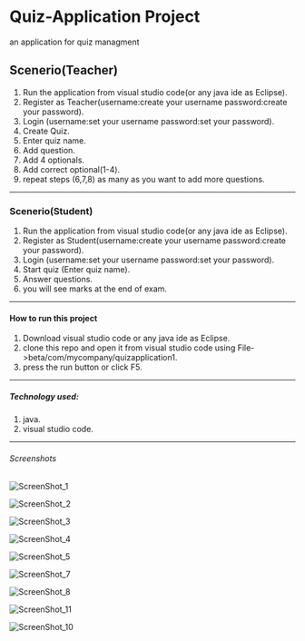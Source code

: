 # Quiz-Application Project
 an application for quiz managment
 
## Scenerio(Teacher)
1. Run the application from visual studio code(or any java ide as Eclipse).
2. Register as Teacher(username:create your username  password:create your password).
3. Login (username:set your username  password:set your password).
4. Create Quiz.
5. Enter quiz name.
6. Add question.
7. Add 4 optionals.
8. Add correct optional(1-4).
9. repeat steps (6,7,8) as many as you want to add more questions.
---
### Scenerio(Student)
1. Run the application from visual studio code(or any java ide as Eclipse).
2. Register as Student(username:create your username  password:create your password).
3. Login (username:set your username  password:set your password).
4. Start quiz (Enter quiz name).
5. Answer questions.
6. you will see marks at the end of exam.
---
#### How to run this project
1. Download  visual studio code or any java ide as Eclipse.
2. clone this repo and open it from visual studio code using File->beta/com/mycompany/quizapplication1.
3. press the run button or click F5.
---
##### Technology used:
1. java.
2. visual studio code.
---
###### Screenshots

![ScreenShot_1](https://github.com/user-attachments/assets/b174b3de-ddf1-423a-9e08-e7eac9c21cb2)






![ScreenShot_2](https://github.com/user-attachments/assets/2f389f79-debb-45c1-89be-e986115527d3)





![ScreenShot_3](https://github.com/user-attachments/assets/3f08dd01-aa69-4dae-9ea8-539aff61786a)






![ScreenShot_4](https://github.com/user-attachments/assets/116439cc-e8c4-47a1-bd84-8c07c8256188)





![ScreenShot_5](https://github.com/user-attachments/assets/60991cd5-9d26-4271-8db7-9a1457d4d7a4)





![ScreenShot_7](https://github.com/user-attachments/assets/8b0d58f8-0275-4625-a635-7afe98008a4c)








![ScreenShot_8](https://github.com/user-attachments/assets/57c7f693-1a2a-4c32-9849-2344380290ec)








![ScreenShot_11](https://github.com/user-attachments/assets/9f6087c1-4fb7-4373-ae24-154328263725)


















![ScreenShot_10](https://github.com/user-attachments/assets/a6c9fe74-da4d-4384-82f2-6d23eb662fa2)





















